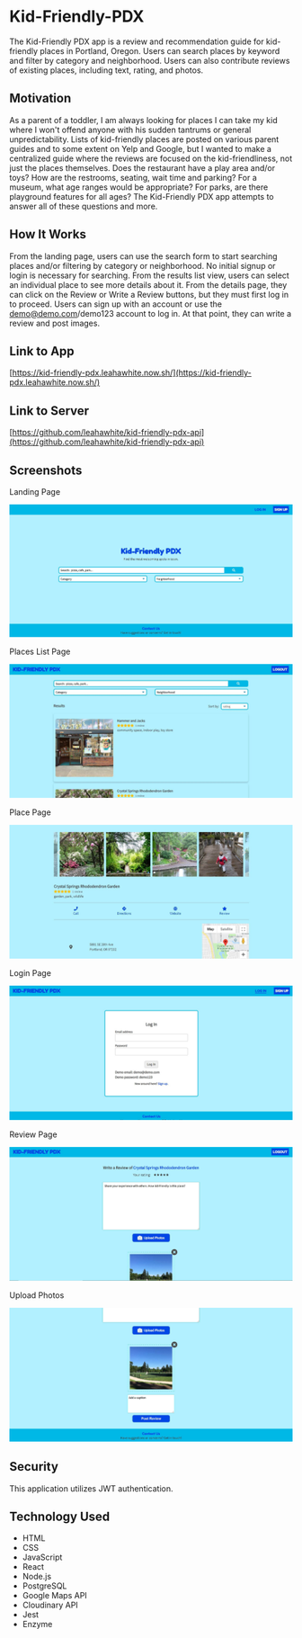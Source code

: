 # Kid-Friendly-PDX

The Kid-Friendly PDX app is a review and recommendation guide for kid-friendly places in Portland, Oregon. Users can search places by keyword and filter by category and neighborhood. Users can also contribute reviews of existing places, including text, rating, and photos. 

## Motivation

As a parent of a toddler, I am always looking for places I can take my kid where I won't offend anyone with his sudden tantrums or general unpredictability. Lists of kid-friendly places are posted on various parent guides and to some extent on Yelp and Google, but I wanted to make a centralized guide where the reviews are focused on the kid-friendliness, not just the places themselves. Does the restaurant have a play area and/or toys? How are the restrooms, seating, wait time and parking? For a museum, what age ranges would be appropriate? For parks, are there playground features for all ages? The Kid-Friendly PDX app attempts to answer all of these questions and more.

## How It Works

From the landing page, users can use the search form to start searching places and/or filtering by category or neighborhood. No initial signup or login is necessary for searching. From the results list view, users can select an individual place to see more details about it. From the details page, they can click on the Review or Write a Review buttons, but they must first log in to proceed. Users can sign up with an account or use the demo@demo.com/demo123 account to log in. At that point, they can write a review and post images.

## Link to App

[https://kid-friendly-pdx.leahawhite.now.sh/](https://kid-friendly-pdx.leahawhite.now.sh/)

## Link to Server

[https://github.com/leahawhite/kid-friendly-pdx-api](https://github.com/leahawhite/kid-friendly-pdx-api)

## Screenshots

Landing Page

![Landing Page](/screenshots/LandingPage.jpg "Landing Page")

Places List Page

![Places List Page](/screenshots/PlacesListPage.jpg "Places List Page")

Place Page

![Place Page](/screenshots/PlacePage.jpg "Place Page")

Login Page

![Login Page](/screenshots/LoginPage.jpg "Login Page")

Review Page

![Review Page](/screenshots/ReviewPage.jpg "Review Page")

Upload Photos

![Upload Photos](/screenshots/UploadPhotos.jpg "Upload Photos")

## Security

This application utilizes JWT authentication.

## Technology Used
- HTML
- CSS
- JavaScript
- React
- Node.js
- PostgreSQL
- Google Maps API
- Cloudinary API
- Jest
- Enzyme